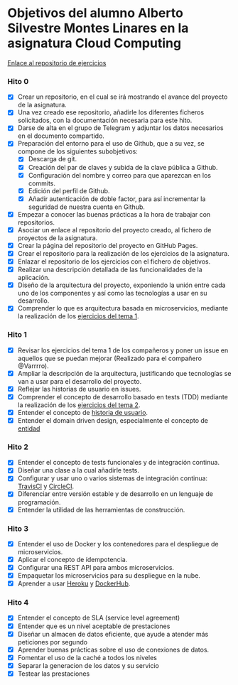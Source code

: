 # Objetivos del alumno Alberto Silvestre Montes Linares en la asignatura Cloud Computing

[Enlace al repositorio de ejercicios](https://github.com/albertosml/Ejercicios_CC)

### Hito 0

- [x] Crear un repositorio, en el cual se irá mostrando el avance del proyecto de la asignatura.
- [x] Una vez creado ese repositorio, añadirle los diferentes ficheros solicitados, con la documentación necesaria para este hito.
- [x] Darse de alta en el grupo de Telegram y adjuntar los datos necesarios en el documento compartido.
- [x] Preparación del entorno para el uso de Github, que a su vez, se compone de los siguientes subobjetivos:
	+ [x] Descarga de git.
	+ [x] Creación del par de claves y subida de la clave pública a Github.
	+ [x] Configuración del nombre y correo para que aparezcan en los commits.
	+ [x] Edición del perfil de Github.
	+ [x] Añadir autenticación de doble factor, para así incrementar la seguridad de nuestra cuenta en Github.
- [x] Empezar a conocer las buenas prácticas a la hora de trabajar con repositorios.
- [x] Asociar un enlace al repositorio del proyecto creado, al fichero de proyectos de la asignatura.
- [x] Crear la página del repositorio del proyecto en GitHub Pages.
- [x] Crear el repositorio para la realización de los ejercicios de la asignatura.
- [x] Enlazar el repositorio de los ejercicios con el fichero de objetivos.
- [x] Realizar una descripción detallada de las funcionalidades de la aplicación.
- [x] Diseño de la arquitectura del proyecto, exponiendo la unión entre cada uno de los componentes y así como las
tecnologías a usar en su desarrollo.
- [x] Comprender lo que es arquitectura basada en microservicios, mediante la realización de los 
[ejercicios del tema 1](https://github.com/albertosml/Ejercicios_CC/blob/master/Tema1/Tema1.md).
 
### Hito 1

- [x] Revisar los ejercicios del tema 1 de los compañeros y poner un issue en aquellos que se puedan mejorar (Realizado
para el compañero @Varrrro).
- [x] Ampliar la descripción de la arquitectura, justificando que tecnologías se van a usar para el desarrollo del 
proyecto.
- [x] Reflejar las historias de usuario en issues.
- [x] Comprender el concepto de desarrollo basado en tests (TDD) mediante la realización de los 
[ejercicios del tema 2](https://github.com/albertosml/Ejercicios_CC/blob/master/Tema2/Tema2.md).
- [x] Entender el concepto de [historia de usuario](https://github.com/JJ/curso-qa-template/blob/master/.github/ISSUE_TEMPLATE/caso-de-uso.md).
- [x] Entender el domain driven design, especialmente el concepto de [entidad](https://medium.com/@jonathanloscalzo/domain-driven-design-principios-beneficios-y-elementos-primera-parte-aad90f30aa35)

### Hito 2

- [x] Entender el concepto de tests funcionales y de integración continua.
- [x] Diseñar una clase a la cual añadirle tests.
- [x] Configurar y usar uno o varios sistemas de integración continua: [TravisCI](https://travis-ci.org/) y [CircleCI](https://circleci.com/).
- [x] Diferenciar entre versión estable y de desarrollo en un lenguaje de programación.
- [x] Entender la utilidad de las herramientas de construcción.

### Hito 3

- [x] Entender el uso de Docker y los contenedores para el despliegue de microservicios.
- [x] Aplicar el concepto de ídempotencia.
- [x] Configurar una REST API para ambos microservicios.
- [x] Empaquetar los microservicios para su despliegue en la nube.
- [x] Aprender a usar [Heroku](https://www.heroku.com/) y [DockerHub](https://hub.docker.com/).

### Hito 4

- [x] Entender el concepto de SLA (service level agreement)
- [x] Entender que es un nivel aceptable de prestaciones
- [x] Diseñar un almacen de datos eficiente, que ayude a atender más peticiones por segundo
- [x] Aprender buenas prácticas sobre el uso de conexiones de datos.
- [x] Fomentar el uso de la caché a todos los niveles
- [x] Separar la generacion de los datos y su servicio
- [x] Testear las prestaciones